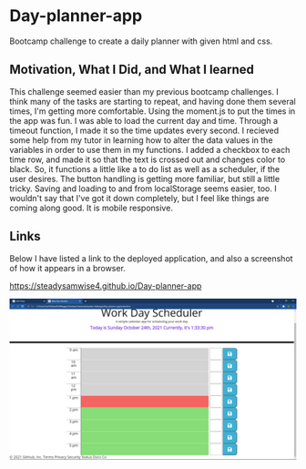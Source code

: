 # Day-planner-app
Bootcamp challenge to create a daily planner with given html and css.

## Motivation, What I Did, and What I learned
This challenge seemed easier than my previous bootcamp challenges. I think many of the tasks are starting to repeat, and having done them several times, I'm getting more comfortable. Using the moment.js to put the times in the app was fun. I was able to load the current day and time. Through a timeout function, I made it so the time updates every second. I recieved some help from my tutor in learning how to alter the data values in the variables in order to use them in my functions. I added a checkbox to each time row, and made it so that the text is crossed out and changes color to black. So, it functions a little like a to do list as well as a scheduler, if the user desires. The button handling is getting more familiar, but still a little tricky. Saving and loading to and from localStorage seems easier, too. I wouldn't say that I've got it down completely, but I feel like things are coming along good. It is mobile responsive.

## Links
Below I have listed a link to the deployed application, and also a screenshot of how it appears in a browser.

https://steadysamwise4.github.io/Day-planner-app

![Day-planner-app](./assets/images/planner.png)
